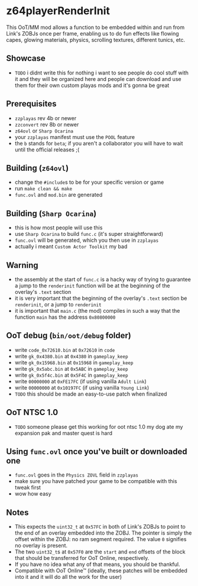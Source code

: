 # z64playerRenderInit
This OoT/MM mod allows a function to be embedded within and run from Link's ZOBJs once per frame, enabling us to do fun effects like flowing capes, glowing materials, physics, scrolling textures, different tunics, etc.

## Showcase
 * `TODO` i didnt write this for nothing i want to see people do cool stuff with it and they will be organized here and people can download and use them for their own custom playas mods and it's gonna be great

## Prerequisites
 * `zzplayas` rev 4b or newer
 * `zzconvert` rev 8b or newer
 * `z64ovl` or `Sharp Ocarina`
 * your `zzplayas` manifest must use the `POOL` feature
 * the `b` stands for `beta`; if you aren't a collaborator you will have to wait until the official releases ;(

## Building (`z64ovl`)
 * change the `#include`s to be for your specific version or game
 * run `make clean && make`
 * `func.ovl` and `mod.bin` are generated

## Building (`Sharp Ocarina`)
 * this is how most people will use this
 * use `Sharp Ocarina` to build `func.c` (it's super straightforward)
 * `func.ovl` will be generated, which you then use in `zzplayas`
 * actually i meant `Custom Actor Toolkit` my bad

## Warning
 * the assembly at the start of `func.c` is a hacky way of trying to guarantee a jump to the `renderinit` function will be at the beginning of the overlay's `.text` section
 * it is very important that the beginning of the overlay's `.text` section be `renderinit`, or a jump to `renderinit`
 * it is important that `main.c` (the mod) compiles in such a way that the function `main` has the address `0x80800000`

## OoT debug (`bin/oot/debug` folder)
 * write `code_0x72610.bin` at `0x72610` in `code`
 * write `gk_0x4380.bin` at `0x4380` in `gameplay_keep`
 * write `gk_0x15968.bin` at `0x15968` in `gameplay_keep`
 * write `gk_0x5abc.bin` at `0x5ABC` in `gameplay_keep`
 * write `gk_0x5f4c.bin` at `0x5F4C` in `gameplay_keep`
 * write `00000000` at `0xFE17FC` (if using vanilla `Adult Link`)
 * write `00000000` at `0x10197FC` (if using vanilla `Young Link`)
 * `TODO` this should be made an easy-to-use patch when finalized

## OoT NTSC 1.0
 * `TODO` someone please get this working for oot ntsc 1.0 my dog ate my expansion pak and master quest is hard

## Using `func.ovl` once you've built or downloaded one
 * `func.ovl` goes in the `Physics ZOVL` field in `zzplayas`
 * make sure you have patched your game to be compatible with this tweak first
 * wow how easy

## Notes
 * This expects the `uint32_t` at `0x57FC` in both of Link's ZOBJs to point to the end of an overlay embedded into the ZOBJ. The pointer is simply the offset within the ZOBJ: no ram segment required. The value `0` signifies no overlay is present.
 * The two `uint32_t`s at `0x57F0` are the `start` and `end` offsets of the block that should be transferred for OoT Online, respectively.
 * If you have no idea what any of that means, you should be thankful.
 * Compatible with OoT Online™ (ideally, these patches will be embedded into it and it will do all the work for the user)
